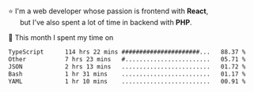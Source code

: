 ⭐ I'm a web developer whose passion is frontend with <b>React</b>,<br/>
&nbsp; &nbsp; &nbsp; but I've also spent a lot of time in backend with <b>PHP</b>.

📅 This month I spent my time on

<!--START_SECTION:waka-->

```txt
TypeScript      114 hrs 22 mins ######################...   88.37 %
Other           7 hrs 23 mins   #........................   05.71 %
JSON            2 hrs 13 mins   .........................   01.72 %
Bash            1 hr 31 mins    .........................   01.17 %
YAML            1 hr 10 mins    .........................   00.91 %
```

<!--END_SECTION:waka-->

